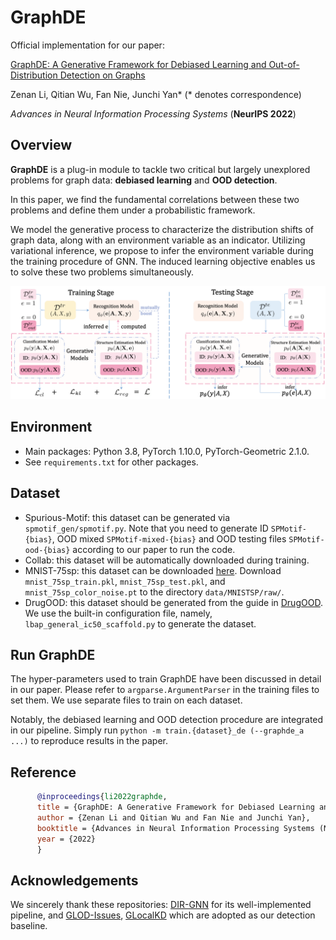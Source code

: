 # GraphDE
Official implementation for our paper:

[GraphDE: A Generative Framework for Debiased Learning and Out-of-Distribution Detection on Graphs](https://www.researchgate.net/publication/364290694_GraphDE_A_Generative_Framework_for_Debiased_Learning_and_Out-of-Distribution_Detection_on_Graphs)

Zenan Li, Qitian Wu, Fan Nie, Junchi Yan* (* denotes correspondence)

*Advances in Neural Information Processing Systems* (**NeurIPS 2022**)

## Overview

**GraphDE** is a plug-in module to tackle two critical but largely unexplored problems for graph data: **debiased learning** and **OOD detection**. 

In this paper, we find the fundamental correlations between these two problems and define them under a probabilistic framework. 

We model the generative process to characterize the distribution shifts of graph data, along with an environment variable as an indicator. Utilizing variational inference, we propose to infer the environment variable during the training procedure of GNN. The induced learning objective enables us to solve these two problems simultaneously.

![GraphDE_Framework](figures/framework.png)

## Environment

- Main packages: Python 3.8, PyTorch 1.10.0, PyTorch-Geometric 2.1.0.
- See `requirements.txt` for other packages.

## Dataset

- Spurious-Motif: this dataset can be generated via `spmotif_gen/spmotif.py`. Note that you need to generate ID `SPMotif-{bias}`, OOD mixed `SPMotif-mixed-{bias}` and OOD testing files `SPMotif-ood-{bias}` according to our paper to run the code.
- Collab: this dataset will be automatically downloaded during training.
- MNIST-75sp: this dataset can be downloaded [here](https://drive.google.com/drive/folders/1Prc-n9Nr8-5z-xphdRScftKKIxU4Olzh). Download `mnist_75sp_train.pkl`, `mnist_75sp_test.pkl`, and `mnist_75sp_color_noise.pt` to the directory `data/MNISTSP/raw/`.
- DrugOOD: this dataset should be generated from the guide in [DrugOOD](https://github.com/tencent-ailab/DrugOOD). We use the built-in configuration file, namely, `lbap_general_ic50_scaffold.py` to generate the dataset.

## Run GraphDE

The hyper-parameters used to train GraphDE have been discussed in detail in our paper. Please refer to `argparse.ArgumentParser` in the training files to set them. We use separate files to train on each dataset.

Notably, the debiased learning and OOD detection procedure are integrated in our pipeline. Simply run `python -m train.{dataset}_de (--graphde_a ...)` to reproduce results in the paper.

## Reference

```bibtex
      @inproceedings{li2022graphde,
      title = {GraphDE: A Generative Framework for Debiased Learning and Out-of-Distribution Detection on Graphs},
      author = {Zenan Li and Qitian Wu and Fan Nie and Junchi Yan},
      booktitle = {Advances in Neural Information Processing Systems (NeurIPS)},
      year = {2022}
      }
```

## Acknowledgements

We sincerely thank these repositories: [DIR-GNN](https://github.com/Wuyxin/DIR-GNN) for its well-implemented pipeline, and [GLOD-Issues](https://github.com/LingxiaoShawn/GLOD-Issues), [GLocalKD](https://github.com/RongrongMa/GLocalKD) which are adopted as our detection baseline. 
